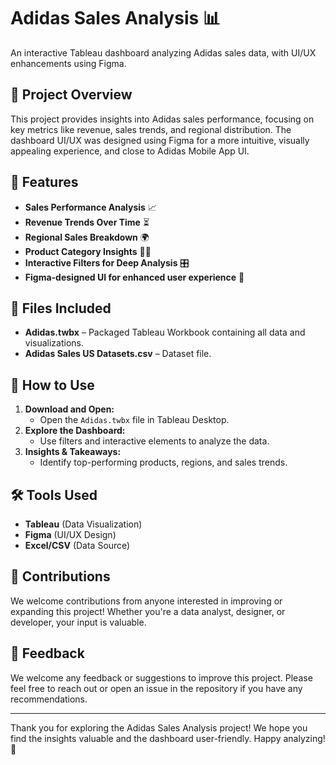 # Adidas Sales Analysis 📊

An interactive Tableau dashboard analyzing Adidas sales data, with UI/UX enhancements using Figma.

## 📌 Project Overview
This project provides insights into Adidas sales performance, focusing on key metrics like revenue, sales trends, and regional distribution. The dashboard UI/UX was designed using Figma for a more intuitive, visually appealing experience, and close to Adidas Mobile App UI.

## 🎯 Features
- **Sales Performance Analysis** 📈
- **Revenue Trends Over Time** ⏳
- **Regional Sales Breakdown** 🌍
- **Product Category Insights** 👕👟
- **Interactive Filters for Deep Analysis** 🎛️
- **Figma-designed UI for enhanced user experience** 🎨

## 📂 Files Included
- **Adidas.twbx** – Packaged Tableau Workbook containing all data and visualizations.
- **Adidas Sales US Datasets.csv** – Dataset file.

## 🚀 How to Use
1. **Download and Open:**
   - Open the `Adidas.twbx` file in Tableau Desktop.
2. **Explore the Dashboard:**
   - Use filters and interactive elements to analyze the data.
3. **Insights & Takeaways:**
   - Identify top-performing products, regions, and sales trends.

## 🛠️ Tools Used
- **Tableau** (Data Visualization)
- **Figma** (UI/UX Design)
- **Excel/CSV** (Data Source)

## 👥 Contributions
We welcome contributions from anyone interested in improving or expanding this project! Whether you're a data analyst, designer, or developer, your input is valuable.

## 📝 Feedback
We welcome any feedback or suggestions to improve this project. Please feel free to reach out or open an issue in the repository if you have any recommendations.

---

Thank you for exploring the Adidas Sales Analysis project! We hope you find the insights valuable and the dashboard user-friendly. Happy analyzing! 🚀
